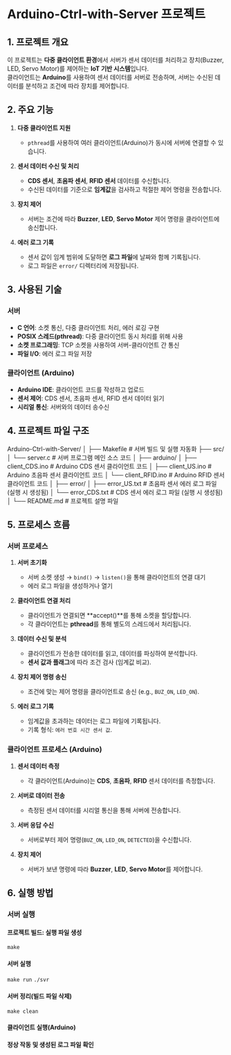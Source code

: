# **Arduino-Ctrl-with-Server 프로젝트**

## **1. 프로젝트 개요**
이 프로젝트는 **다중 클라이언트 환경**에서 서버가 센서 데이터를 처리하고 장치(Buzzer, LED, Servo Motor)를 제어하는 **IoT 기반 시스템**입니다.  
클라이언트는 **Arduino**를 사용하여 센서 데이터를 서버로 전송하며, 서버는 수신된 데이터를 분석하고 조건에 따라 장치를 제어합니다.



## **2. 주요 기능**
1. **다중 클라이언트 지원**  
   - `pthread`를 사용하여 여러 클라이언트(Arduino)가 동시에 서버에 연결할 수 있습니다.  

2. **센서 데이터 수신 및 처리**  
   - **CDS 센서**, **초음파 센서**, **RFID 센서** 데이터를 수신합니다.  
   - 수신된 데이터를 기준으로 **임계값**을 검사하고 적절한 제어 명령을 전송합니다.  

3. **장치 제어**  
   - 서버는 조건에 따라 **Buzzer**, **LED**, **Servo Motor** 제어 명령을 클라이언트에 송신합니다.  

4. **에러 로그 기록**  
   - 센서 값이 임계 범위에 도달하면 **로그 파일**에 날짜와 함께 기록됩니다.  
   - 로그 파일은 `error/` 디렉터리에 저장됩니다.



## **3. 사용된 기술**

### **서버**
- **C 언어**: 소켓 통신, 다중 클라이언트 처리, 에러 로깅 구현  
- **POSIX 스레드(pthread)**: 다중 클라이언트 동시 처리를 위해 사용  
- **소켓 프로그래밍**: TCP 소켓을 사용하여 서버-클라이언트 간 통신  
- **파일 I/O**: 에러 로그 파일 저장  

### **클라이언트 (Arduino)**
- **Arduino IDE**: 클라이언트 코드를 작성하고 업로드  
- **센서 제어**: CDS 센서, 초음파 센서, RFID 센서 데이터 읽기  
- **시리얼 통신**: 서버와의 데이터 송수신  



## **4. 프로젝트 파일 구조**
Arduino-Ctrl-with-Server/ 
│ 
├── Makefile                # 서버 빌드 및 실행 자동화 
├── src/ 
│    └── server.c           # 서버 프로그램 메인 소스 코드 
│
├── arduino/
│     ├── client_CDS.ino    # Arduino CDS 센서 클라이언트 코드 
│     ├── client_US.ino     # Arduino 초음파 센서 클라이언트 코드 
│     └── client_RFID.ino   # Arduino RFID 센서 클라이언트 코드 
│
├── error/
│     ├── error_US.txt      # 초음파 센서 에러 로그 파일 (실행 시 생성됨) 
│     └── error_CDS.txt     # CDS 센서 에러 로그 파일 (실행 시 생성됨) 
│
└── README.md # 프로젝트 설명 파일



## **5. 프로세스 흐름**

### **서버 프로세스**
1. **서버 초기화**  
   - 서버 소켓 생성 → `bind()` → `listen()`을 통해 클라이언트의 연결 대기  
   - 에러 로그 파일을 생성하거나 열기  

2. **클라이언트 연결 처리**  
   - 클라이언트가 연결되면 **accept()**를 통해 소켓을 할당합니다.  
   - 각 클라이언트는 **pthread**를 통해 별도의 스레드에서 처리됩니다.  

3. **데이터 수신 및 분석**  
   - 클라이언트가 전송한 데이터를 읽고, 데이터를 파싱하여 분석합니다.  
   - **센서 값과 플래그**에 따라 조건 검사 (임계값 비교).  

4. **장치 제어 명령 송신**  
   - 조건에 맞는 제어 명령을 클라이언트로 송신 (e.g., `BUZ_ON`, `LED_ON`).  

5. **에러 로그 기록**  
   - 임계값을 초과하는 데이터는 로그 파일에 기록됩니다.  
   - 기록 형식: `에러 번호 시간 센서 값`.  



### **클라이언트 프로세스 (Arduino)**
1. **센서 데이터 측정**  
   - 각 클라이언트(Arduino)는 **CDS**, **초음파**, **RFID** 센서 데이터를 측정합니다.  

2. **서버로 데이터 전송**  
   - 측정된 센서 데이터를 시리얼 통신을 통해 서버에 전송합니다.  

3. **서버 응답 수신**  
   - 서버로부터 제어 명령(`BUZ_ON`, `LED_ON`, `DETECTED`)을 수신합니다.  

4. **장치 제어**  
   - 서버가 보낸 명령에 따라 **Buzzer**, **LED**, **Servo Motor**를 제어합니다.



## **6. 실행 방법**

### **서버 실행**
#### 프로젝트 빌드: 실행 파일 생성
  `make`

#### 서버 실행
  `make run`
  `./svr`

#### 서버 정리(빌드 파일 삭제)
  `make clean`

#### 클라이언트 실행(Arduino)

#### 정상 작동 및 생성된 로그 파일 확인
